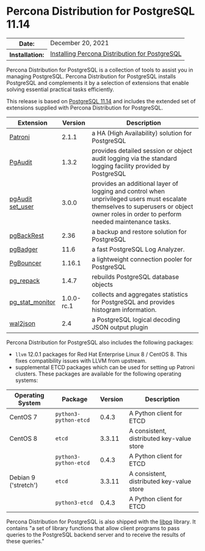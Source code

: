 # Percona Distribution for PostgreSQL 11.14 


<table class="docutils field-list" frame="void" rules="none">
  <colgroup>
    <col class="field-name">
    <col class="field-body">
  </colgroup>
  <tbody valign="top">
    <tr class="field-odd field">
      <th class="field-name">Date:</th>
      <td class="field-body">December 20, 2021</td>
    </tr>
    <tr class="field-even field">
      <th class="field-name">Installation:</th>
      <td class="field-body">
        <a class="reference external" href="https://www.percona.com/doc/postgresql/11/installing.html">Installing Percona Distribution for PostgreSQL</a></td>
    </tr>
  </tbody>
</table>

Percona Distribution for PostgreSQL is a collection of tools to assist you in managing PostgreSQL. Percona Distribution for PostgreSQL
installs PostgreSQL and complements it by a selection of extensions that
enable solving essential practical tasks efficiently.


This release is based on [PostgreSQL
11.14](https://www.postgresql.org/docs/release/11.14/) and includes the
extended set of extensions supplied with Percona Distribution for PostgreSQL.

| Extension           | Version        | Description                  |
| ------------------- | -------------- | ---------------------------- |
| [Patroni](https://patroni.readthedocs.io/en/latest/) | 2.1.1 | a HA (High Availability) solution for PostgreSQL |
| [PgAudit](https://www.pgaudit.org/)             | 1.3.2   | provides detailed session or object audit logging via the standard logging facility provided by PostgreSQL                |
| [pgAudit set_user](https://github.com/pgaudit/set_user)| 3.0.0 | provides an additional layer of logging and control when unprivileged users must escalate themselves to superusers or object owner roles in order to perform needed maintenance tasks.|
| [pgBackRest](https://pgbackrest.org/)           | 2.36    | a backup and restore solution for PostgreSQL       |
|[pgBadger](https://github.com/darold/pgbadger)   | 11.6     | a fast PostgreSQL Log Analyzer.|
|[PgBouncer](https://www.pgbouncer.org/)          |1.16.1    | a lightweight connection pooler for PostgreSQL|
| [pg_repack](https://github.com/reorg/pg_repack) | 1.4.7   | rebuilds PostgreSQL database objects           |
| [pg_stat_monitor](https://github.com/percona/pg_stat_monitor)                                         |1.0.0-rc.1 |collects and aggregates statistics for PostgreSQL and provides histogram information.|
|[wal2json](https://github.com/eulerto/wal2json)  |2.4       | a PostgreSQL logical decoding JSON output plugin|

Percona Distribution for PostgreSQL also includes the following packages:

- `llvm` 12.0.1 packages for Red Hat Enterprise Linux 8 / CentOS 8. This fixes compatibility issues with LLVM from upstream.
- supplemental ETCD packages which can be used for setting up Patroni clusters. These packages are available for the following operating systems:

|  Operating System   |Package               | Version | Description   |
| ------------------- | ---------------------| --------|---------------|
| CentOS 7            |`python3-python-etcd` | 0.4.3   | A Python client for ETCD     |
| CentOS 8            | `etcd`               | 3.3.11  | A consistent, distributed key-value store|
|                     | `python3-python-etcd`| 0.4.3   | A Python client for ETCD     |
| Debian 9 ('stretch')| `etcd`               | 3.3.11  | A consistent, distributed key-value store|
|                     | `python3-etcd`       | 0.4.3   | A Python client for ETCD     |

Percona Distribution for PostgreSQL is also shipped with the
[libpq](https://www.postgresql.org/docs/11/libpq.html) library. It
contains "a set of library functions that allow client programs to pass
queries to the PostgreSQL backend server and to receive the results of
these queries."